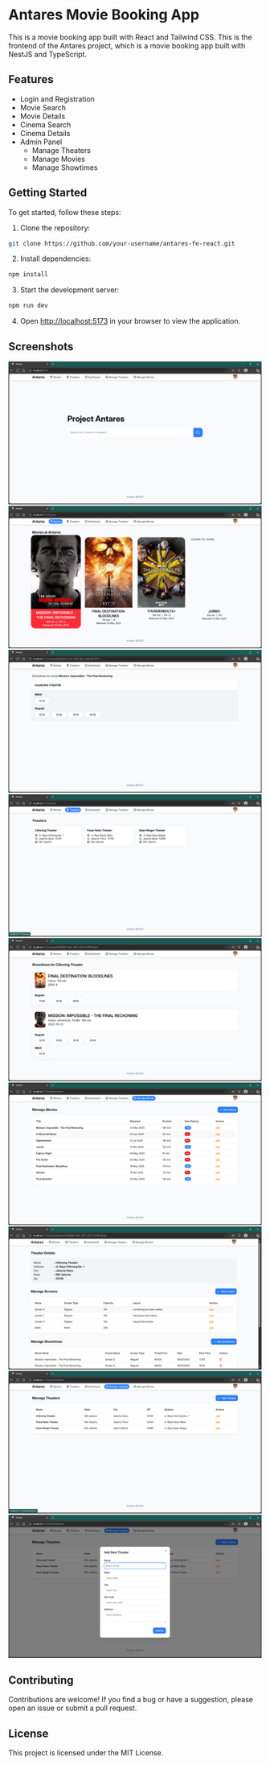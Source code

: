 # Antares Movie Booking App

This is a movie booking app built with React and Tailwind CSS. This is the frontend of the Antares project, which is a movie booking app built with NestJS and TypeScript.

## Features

- Login and Registration
- Movie Search
- Movie Details
- Cinema Search
- Cinema Details
- Admin Panel
  - Manage Theaters
  - Manage Movies
  - Manage Showtimes

## Getting Started

To get started, follow these steps:

1. Clone the repository:

```bash
git clone https://github.com/your-username/antares-fe-react.git
```

2. Install dependencies:

```bash
npm install
```

3. Start the development server:

```bash
npm run dev
```

4. Open [http://localhost:5173](http://localhost:5173) in your browser to view the application.

## Screenshots

![Homepage](./screenshots/antares-index.png)
![Movies Page](./screenshots/antares-movies.png)
![Movie Showtimes](./screenshots/antares-movie-showtimes.png)
![Theaters Page](./screenshots/antares-theaters.png)
![Theater Showtimes](./screenshots/antares-theater-showtime.png)
![Admin Manage Movies](./screenshots/antares-manage-movies.png)
![Admin Manage Theaters Details](./screenshots/antares-manage-theater-details.png)
![Admin Theaters](./screenshots/antares-manage-theaters.png)
![New Theaters](./screenshots/anatares-new-theater.png)

## Contributing

Contributions are welcome! If you find a bug or have a suggestion, please open an issue or submit a pull request.

## License

This project is licensed under the MIT License.
